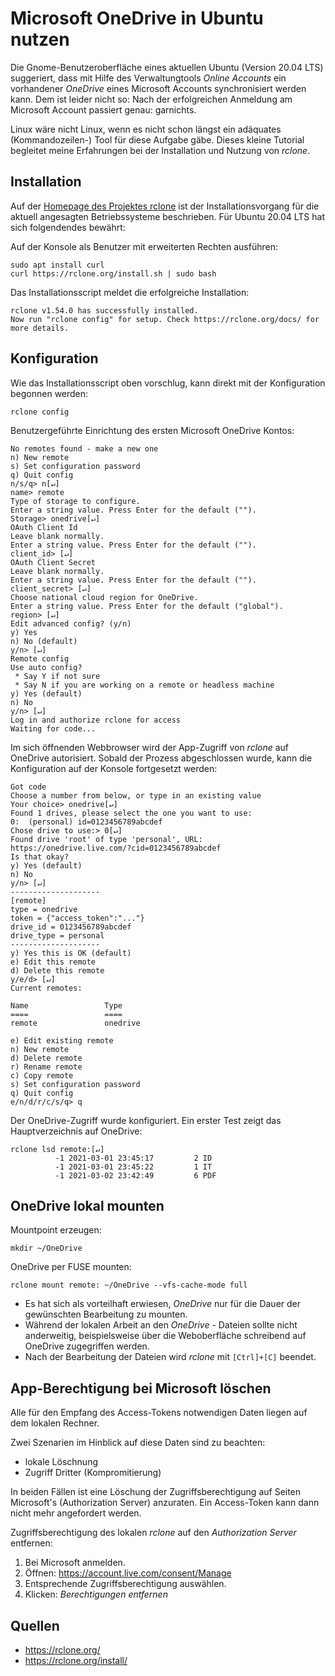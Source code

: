 # Microsoft OneDrive in Ubuntu nutzen

Die Gnome-Benutzeroberfläche eines aktuellen Ubuntu (Version 20.04 LTS) suggeriert,
dass mit Hilfe des Verwaltungtools _Online Accounts_ ein vorhandener _OneDrive_ eines Microsoft Accounts synchronisiert werden kann. Dem ist leider nicht so: Nach der erfolgreichen Anmeldung am Microsoft Account passiert genau: garnichts.

Linux wäre nicht Linux, wenn es nicht schon längst ein adäquates (Kommandozeilen-) Tool für diese Aufgabe gäbe. Dieses kleine Tutorial begleitet meine Erfahrungen bei der Installation und Nutzung von _rclone_.

## Installation

Auf der [Homepage des Projektes rclone](https://rclone.org/https://rclone.org/) ist der Installationsvorgang für die aktuell angesagten Betriebssysteme beschrieben. Für Ubuntu 20.04 LTS hat sich folgendendes bewährt:

Auf der Konsole als Benutzer mit erweiterten Rechten ausführen:
```
sudo apt install curl
curl https://rclone.org/install.sh | sudo bash
```
Das Installationsscript meldet die erfolgreiche Installation:
```
rclone v1.54.0 has successfully installed.
Now run "rclone config" for setup. Check https://rclone.org/docs/ for more details.
```

## Konfiguration

Wie das Installationsscript oben vorschlug, kann direkt mit der Konfiguration begonnen werden:
```
rclone config
```

Benutzergeführte Einrichtung des ersten Microsoft OneDrive Kontos:
```
No remotes found - make a new one
n) New remote
s) Set configuration password
q) Quit config
n/s/q> n[↵]
name> remote
Type of storage to configure.
Enter a string value. Press Enter for the default ("").
Storage> onedrive[↵]
OAuth Client Id
Leave blank normally.
Enter a string value. Press Enter for the default ("").
client_id> [↵]
OAuth Client Secret
Leave blank normally.
Enter a string value. Press Enter for the default ("").
client_secret> [↵]
Choose national cloud region for OneDrive.
Enter a string value. Press Enter for the default ("global").
region> [↵]
Edit advanced config? (y/n)
y) Yes
n) No (default)
y/n> [↵]
Remote config
Use auto config?
 * Say Y if not sure
 * Say N if you are working on a remote or headless machine
y) Yes (default)
n) No
y/n> [↵]
Log in and authorize rclone for access
Waiting for code...
```
Im sich öffnenden Webbrowser wird der App-Zugriff von _rclone_ auf OneDrive autorisiert.
Sobald der Prozess abgeschlossen wurde, kann die Konfiguration auf der Konsole fortgesetzt werden:
```
Got code
Choose a number from below, or type in an existing value
Your choice> onedrive[↵]
Found 1 drives, please select the one you want to use:
0:  (personal) id=0123456789abcdef
Chose drive to use:> 0[↵]
Found drive 'root' of type 'personal', URL: https://onedrive.live.com/?cid=0123456789abcdef
Is that okay?
y) Yes (default)
n) No
y/n> [↵]
--------------------
[remote]
type = onedrive
token = {"access_token":"..."}
drive_id = 0123456789abcdef
drive_type = personal
--------------------
y) Yes this is OK (default)
e) Edit this remote
d) Delete this remote
y/e/d> [↵]
Current remotes:

Name                 Type
====                 ====
remote               onedrive

e) Edit existing remote
n) New remote
d) Delete remote
r) Rename remote
c) Copy remote
s) Set configuration password
q) Quit config
e/n/d/r/c/s/q> q
```

Der OneDrive-Zugriff wurde konfiguriert. Ein erster Test zeigt das Hauptverzeichnis auf OneDrive:
```
rclone lsd remote:[↵]
          -1 2021-03-01 23:45:17         2 ID
          -1 2021-03-01 23:45:22         1 IT
          -1 2021-03-02 23:42:49         6 PDF
```

## OneDrive lokal mounten

Mountpoint erzeugen:
```
mkdir ~/OneDrive
```

OneDrive per FUSE mounten:
```
rclone mount remote: ~/OneDrive --vfs-cache-mode full
```

* Es hat sich als vorteilhaft erwiesen, _OneDrive_ nur für die Dauer der gewünschten Bearbeitung zu mounten.
* Während der lokalen Arbeit an den _OneDrive_ - Dateien sollte nicht anderweitig, beispielsweise über die Weboberfläche schreibend auf OneDrive zugegriffen werden.
* Nach der Bearbeitung der Dateien wird _rclone_ mit `[Ctrl]+[C]` beendet.

## App-Berechtigung bei Microsoft löschen

Alle für den Empfang des Access-Tokens notwendigen Daten liegen auf dem lokalen Rechner.

Zwei Szenarien im Hinblick auf diese Daten sind zu beachten:

* lokale Löschnung
* Zugriff Dritter (Kompromitierung)

In beiden Fällen ist eine Löschung der Zugriffsberechtigung auf Seiten Microsoft's (Authorization Server) anzuraten.
Ein Access-Token kann dann nicht mehr angefordert werden.

Zugriffsberechtigung des lokalen _rclone_ auf den _Authorization Server_ entfernen:

1. Bei Microsoft anmelden.
1. Öffnen: https://account.live.com/consent/Manage
1. Entsprechende Zugriffsberechtigung auswählen.
1. Klicken: _Berechtigungen entfernen_

## Quellen

* https://rclone.org/
* https://rclone.org/install/